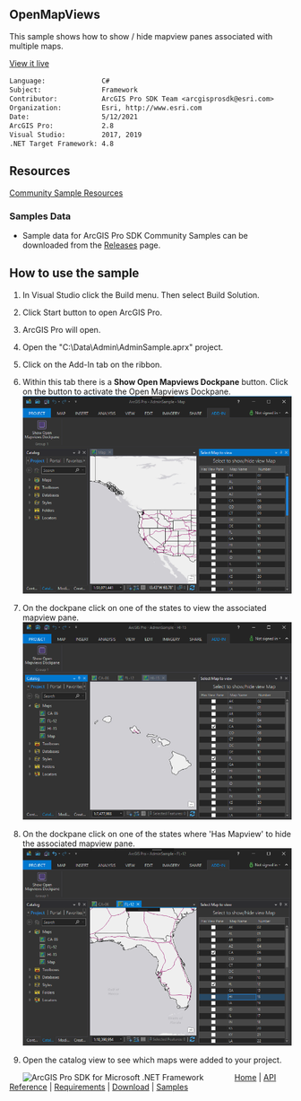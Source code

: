 ## OpenMapViews

<!-- TODO: Write a brief abstract explaining this sample -->
This sample shows how to show / hide mapview panes associated with multiple maps.   
  


<a href="http://pro.arcgis.com/en/pro-app/sdk/" target="_blank">View it live</a>

<!-- TODO: Fill this section below with metadata about this sample-->
```
Language:              C#
Subject:               Framework
Contributor:           ArcGIS Pro SDK Team <arcgisprosdk@esri.com>
Organization:          Esri, http://www.esri.com
Date:                  5/12/2021
ArcGIS Pro:            2.8
Visual Studio:         2017, 2019
.NET Target Framework: 4.8
```

## Resources

[Community Sample Resources](https://github.com/Esri/arcgis-pro-sdk-community-samples#resources)

### Samples Data

* Sample data for ArcGIS Pro SDK Community Samples can be downloaded from the [Releases](https://github.com/Esri/arcgis-pro-sdk-community-samples/releases) page.  

## How to use the sample
<!-- TODO: Explain how this sample can be used. To use images in this section, create the image file in your sample project's screenshots folder. Use relative url to link to this image using this syntax: ![My sample Image](FacePage/SampleImage.png) -->
1. In Visual Studio click the Build menu. Then select Build Solution.  
1. Click Start button to open ArcGIS Pro.  
1. ArcGIS Pro will open.   
1. Open the "C:\Data\Admin\AdminSample.aprx" project.  
1. Click on the Add-In tab on the ribbon.  
1. Within this tab there is a **Show Open Mapviews Dockpane** button. Click on the button to activate the Open Mapviews Dockpane.  
![UI](Screenshots/Screen1.png)  
  
1. On the dockpane click on one of the states to view the associated mapview pane.  
![UI](Screenshots/Screen2.png)  
  
1. On the dockpane click on one of the states where 'Has Mapview' to hide the associated mapview pane.  
![UI](Screenshots/Screen3.png)  
  
1. Open the catalog view to see which maps were added to your project.  
  


<!-- End -->

&nbsp;&nbsp;&nbsp;&nbsp;&nbsp;&nbsp;<img src="https://esri.github.io/arcgis-pro-sdk/images/ArcGISPro.png"  alt="ArcGIS Pro SDK for Microsoft .NET Framework" height = "20" width = "20" align="top"  >
&nbsp;&nbsp;&nbsp;&nbsp;&nbsp;&nbsp;&nbsp;&nbsp;&nbsp;&nbsp;&nbsp;&nbsp;
[Home](https://github.com/Esri/arcgis-pro-sdk/wiki) | <a href="https://pro.arcgis.com/en/pro-app/latest/sdk/api-reference" target="_blank">API Reference</a> | [Requirements](https://github.com/Esri/arcgis-pro-sdk/wiki#requirements) | [Download](https://github.com/Esri/arcgis-pro-sdk/wiki#installing-arcgis-pro-sdk-for-net) | <a href="https://github.com/esri/arcgis-pro-sdk-community-samples" target="_blank">Samples</a>

